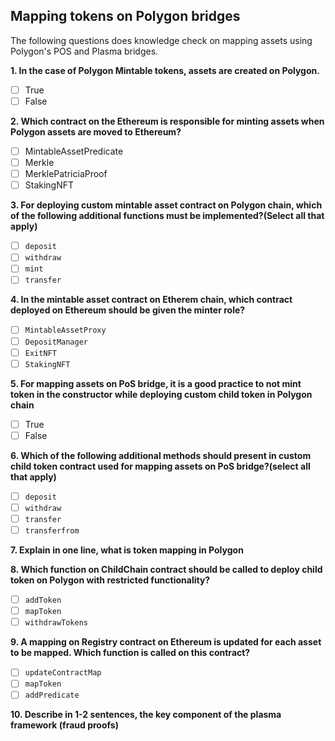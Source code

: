 ## Mapping tokens on Polygon bridges
The following questions does knowledge check on mapping assets using Polygon's POS and Plasma bridges.

**1. In the case of Polygon Mintable tokens, assets are created on Polygon.**
- [ ] True
- [ ] False

**2. Which contract on the Ethereum is responsible for minting assets when Polygon assets are moved to Ethereum?**
- [ ] MintableAssetPredicate
- [ ] Merkle
- [ ] MerklePatriciaProof
- [ ] StakingNFT

**3. For deploying custom mintable asset contract on Polygon chain, which of the following additional functions must be implemented?(Select all that apply)**
- [ ] `deposit`
- [ ] `withdraw`
- [ ] `mint`
- [ ] `transfer`

**4. In the mintable asset contract on Etherem chain, which contract deployed on Ethereum should be given the minter role?**
- [ ] `MintableAssetProxy`
- [ ] `DepositManager`
- [ ] `ExitNFT`
- [ ] `StakingNFT`

**5. For mapping assets on PoS bridge, it is a good practice to not mint token in the constructor while deploying custom child token in Polygon chain**
- [ ] True
- [ ] False

**6. Which of the following additional methods should present in custom child token contract used for mapping assets on PoS bridge?(select all that apply)**
- [ ] `deposit` 
- [ ] `withdraw`
- [ ] `transfer`
- [ ] `transferfrom `

**7.  Explain in one line, what is token mapping in Polygon**


**8. Which function on ChildChain contract should be called to deploy child token on Polygon with restricted functionality?**
- [ ] `addToken`
- [ ] `mapToken`
- [ ] `withdrawTokens`

**9. A mapping on Registry contract on Ethereum is updated for each asset to be mapped. Which function is called on this contract?**
- [ ] `updateContractMap`
- [ ] `mapToken`
- [ ] `addPredicate`

**10. Describe in 1-2 sentences, the key component of the plasma framework (fraud proofs)**
